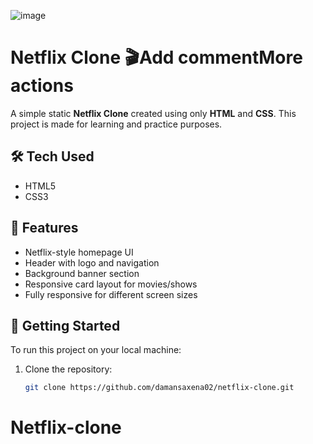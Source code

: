 ![image](https://github.com/user-attachments/assets/21d3c83d-e3b1-4b3b-94aa-fca7bb8063e0)
# Netflix Clone 🎬Add commentMore actions

A simple static **Netflix Clone** created using only **HTML** and **CSS**. This project is made for learning and practice purposes.

## 🛠️ Tech Used

- HTML5
- CSS3

## 📁 Features

- Netflix-style homepage UI
- Header with logo and navigation
- Background banner section
- Responsive card layout for movies/shows
- Fully responsive for different screen sizes

## 🚀 Getting Started

To run this project on your local machine:

1. Clone the repository:
   ```bash
   git clone https://github.com/damansaxena02/netflix-clone.git
# Netflix-clone
